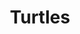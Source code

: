 ---
title: Turtles
permalink: /turtles/
layout: splash
header:
  overlay_color: "#000"
  overlay_filter: "0.3"
#   overlay_image: /assets/images/cover.jpg  # optional background image
read_time: false
---